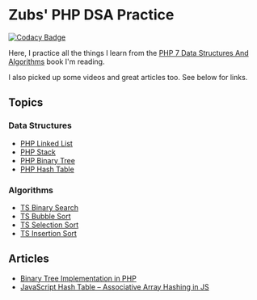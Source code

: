 # Zubs' PHP DSA Practice

[![Codacy Badge](https://app.codacy.com/project/badge/Grade/ebb131dc82424ed3b5edcc76c0b8268f)](https://app.codacy.com/gh/Zubs/DSA-Practice/dashboard?utm_source=gh&utm_medium=referral&utm_content=&utm_campaign=Badge_grade)

Here, I practice all the things I learn from the [PHP 7 Data Structures And Algorithms]() book I'm reading.

I also picked up some videos and great articles too. See below for links.

## Topics
### Data Structures
* [PHP Linked List](./php/src/LinkedList)
* [PHP Stack](./php/src/Stack)
* [PHP Binary Tree](./php/src/BinaryTree)
* [PHP Hash Table](./php/src/HashTable)

### Algorithms
* [TS Binary Search](./ts/src/Array/BinarySearch.ts)
* [TS Bubble Sort](./ts/src/Array/BubbleSort.ts)
* [TS Selection Sort](./ts/src/Array/SelectionSort.ts)
* [TS Insertion Sort](./ts/src/Array/InsertionSort.ts)

## Articles
* [Binary Tree Implementation in PHP](https://medium.com/the-andela-way/binary-tree-implementation-in-php-e12df09d046f)
* [JavaScript Hash Table – Associative Array Hashing in JS](https://www.freecodecamp.org/news/javascript-hash-table-associative-array-hashing-in-js/)
